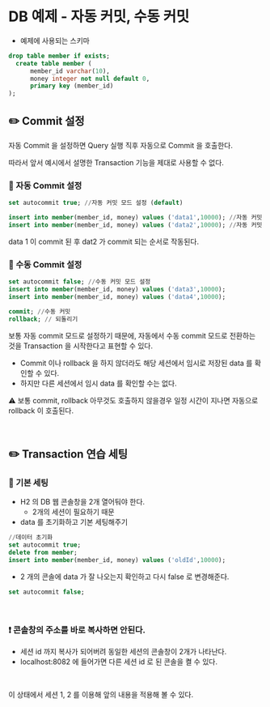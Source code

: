 # DB 예제 - 자동 커밋, 수동 커밋

- 예제에 사용되는 스키마

```sql
drop table member if exists;
  create table member (
      member_id varchar(10),
      money integer not null default 0,
      primary key (member_id)
);
```

## ✏️ Commit 설정

자동 Commit 을 설정하면 Query 실행 직후 자동으로 Commit 을 호출한다.

따라서 앞서 예시에서 설명한 Transaction 기능을 제대로 사용할 수 없다.

### 📍 자동 Commit 설정

```sql
set autocommit true; //자동 커밋 모드 설정 (default)
```

```sql
insert into member(member_id, money) values ('data1',10000); //자동 커밋
insert into member(member_id, money) values ('data2',10000); //자동 커밋
```

data 1 이 commit 된 후 dat2 가 commit 되는 순서로 작동된다.

### 📍 수동 Commit 설정

```sql
set autocommit false; //수동 커밋 모드 설정
insert into member(member_id, money) values ('data3',10000);
insert into member(member_id, money) values ('data4',10000);
```

```sql
commit; //수동 커밋
rollback; // 되돌리기
```

보통 자동 commit 모드로 설정하기 때문에, 자동에서 수동 commit 모드로 전환하는 것을 Transaction 을 시작한다고 표현할 수 있다.

- Commit 이나 rollback 을 하지 않더라도 해당 세션에서 임시로 저장된 data 를 확인할 수 있다.
- 하지만 다른 세션에서 임시 data 를 확인할 수는 없다.

⚠️ 보통 commit, rollback 아무것도 호출하지 않을경우 일정 시간이 지나면 자동으로 rollback 이 호출된다.

<br>

## ✏️ Transaction 연습 세팅

### 📍 기본 세팅

- H2 의 DB 웹 콘솔창을 2개 열어둬야 한다.
    - 2개의 세션이 필요하기 때문
- data 를 초기화하고 기본 세팅해주기

```sql
//데이터 초기화
set autocommit true;
delete from member;
insert into member(member_id, money) values ('oldId',10000);
```

- 2 개의 콘솔에 data 가 잘 나오는지 확인하고 다시 false 로 변경해준다.

```sql
set autocommit false;
```

<br>

### ❗️ 콘솔창의 주소를 바로 복사하면 안된다.

- 세션 id 까지 복사가 되어버려 동일한 세션의 콘솔창이 2개가 나타난다.
- localhost:8082 에 들어가면 다른 세션 id 로 된 콘솔을 켤 수 있다.

<br>

이 상태에서 세션 1, 2 를 이용해 앞의 내용을 적용해 볼 수 있다.